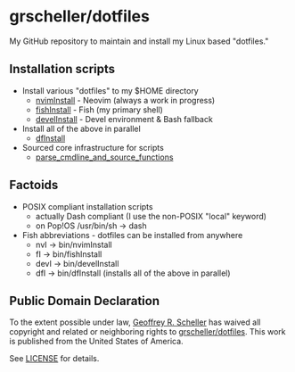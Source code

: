 # grscheller/dotfiles

My GitHub repository to maintain and install my Linux based "dotfiles."

## Installation scripts

- Install various "dotfiles" to my $HOME directory
  - [nvimInstall](bin/nvimInstall) - Neovim (always a work in progress)
  - [fishInstall](bin/fishInstall) - Fish (my primary shell)
  - [develInstall](bin/develInstall) - Devel environment & Bash fallback
- Install all of the above in parallel
  - [dfInstall](bin/dfInstall)
- Sourced core infrastructure for scripts
  - [parse_cmdline_and_source_functions](bin/parse_cmdline_and_source_functions,sh)

## Factoids

- POSIX compliant installation scripts
  - actually Dash compliant (I use the non-POSIX "local" keyword)
  - on Pop!OS /usr/bin/sh -> dash
- Fish abbreviations - dotfiles can be installed from anywhere
  - nvI  -> bin/nvimInstall
  - fI   -> bin/fishInstall
  - devI -> bin/develInstall
  - dfI  -> bin/dfInstall (installs all of the above in parallel)

## Public Domain Declaration

To the extent possible under law,
[Geoffrey R. Scheller](https://github.com/grscheller)
has waived all copyright and related or neighboring rights
to [grscheller/dotfiles](https://github.com/grscheller/dotfiles).
This work is published from the United States of America.

See [LICENSE](LICENSE) for details.
